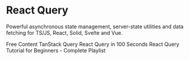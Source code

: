 # React Query

Powerful asynchronous state management, server-state utilities and data fetching for TS/JS, React, Solid, Svelte and Vue.

<ResourceGroupTitle>Free Content</ResourceGroupTitle>
<BadgeLink colorScheme='blue' badgeText='GitHub Repository' href='https://github.com/TanStack/query'>TanStack Query</BadgeLink>
<BadgeLink colorScheme='red' badgeText='Watch' href='https://www.youtube.com/watch?v=novnyCaa7To'>React Query in 100 Seconds</BadgeLink>
<BadgeLink colorScheme='green' badgeText='Course' href='https://www.youtube.com/playlist?list=PLC3y8-rFHvwjTELCrPrcZlo6blLBUspd2'>React Query Tutorial for Beginners - Complete Playlist</BadgeLink>

